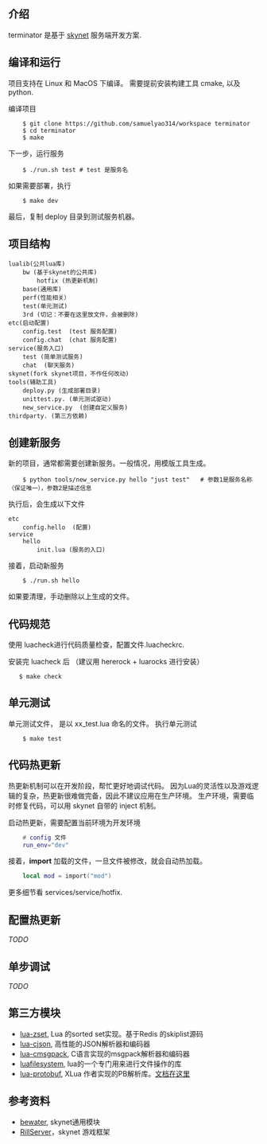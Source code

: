 ## 介绍
terminator 是基于 [skynet](https://github.com/cloudwu/skynet) 服务端开发方案.

## 编译和运行
项目支持在 Linux 和 MacOS 下编译。 
需要提前安装构建工具 cmake,  以及 python.

编译项目

```shell
    $ git clone https://github.com/samuelyao314/workspace terminator
    $ cd terminator
    $ make

```

下一步，运行服务

```shell
    $ ./run.sh test # test 是服务名
```


如果需要部署，执行

```shell
    $ make dev
```

最后，复制 deploy 目录到测试服务机器。


## 项目结构

```
lualib(公共lua库)
	bw (基于skynet的公共库)
		hotfix (热更新机制)
	base(通用库)
	perf(性能相关）
	test(单元测试)
    3rd (切记：不要在这里放文件，会被删除)
etc(启动配置)
    config.test  (test 服务配置)
    config.chat  (chat 服务配置)
service(服务入口)
    test (简单测试服务)
    chat  (聊天服务)
skynet(fork skynet项目，不作任何改动)
tools(辅助工具)
	deploy.py (生成部署目录)
	unittest.py. (单元测试驱动)
	new_service.py  (创建自定义服务)
thirdparty. (第三方依赖)

```


## 创建新服务
新的项目，通常都需要创建新服务。一般情况，用模版工具生成。

```shell
    $ python tools/new_service.py hello "just test"   # 参数1是服务名称（保证唯一），参数2是描述信息
```

执行后，会生成以下文件

```
etc
    config.hello  (配置)
service
    hello
        init.lua (服务的入口)
```

接着，启动新服务

```
    $ ./run.sh hello
```

如果要清理，手动删除以上生成的文件。


## 代码规范
使用 luacheck进行代码质量检查，配置文件.luacheckrc. 

安装完 luacheck 后 （建议用 hererock + luarocks 进行安装）

```shell
   $ make check
```

## 单元测试
单元测试文件，  是以   xx_test.lua 命名的文件。 
执行单元测试

```shell
	$ make test
```

## 代码热更新
热更新机制可以在开发阶段，帮忙更好地调试代码。
因为Lua的灵活性以及游戏逻辑的复杂，热更新很难做完备，因此不建议应用在生产环境。
生产环境，需要临时修复代码，可以用 skynet 自带的 inject 机制。

启动热更新，需要配置当前环境为开发环境

```lua
	# config 文件
	run_env="dev"
```

接着，**import**  加载的文件，一旦文件被修改，就会自动热加载。

```lua
	local mod = import("mod")
```

更多细节看  services/service/hotfix.


## 配置热更新

*TODO*


## 单步调试

*TODO*



##  第三方模块
* [lua-zset](https://github.com/xjdrew/lua-zset), Lua 的sorted set实现。基于Redis 的skiplist源码
* [lua-cjson](https://github.com/openresty/lua-cjson), 高性能的JSON解析器和编码器
* [lua-cmsgpack](https://github.com/antirez/lua-cmsgpack), C语言实现的msgpack解析器和编码器
* [luafilesystem](https://github.com/keplerproject/luafilesystem), lua的一个专门用来进行文件操作的库
* [lua-protobuf](https://github.com/starwing/lua-protobuf/), XLua 作者实现的PB解析库。[文档在这里](https://zhuanlan.zhihu.com/p/26014103)


## 参考资料
* [bewater](https://github.com/zhandouxiaojiji/bewater),  skynet通用模块
* [RillServer](https://github.com/cloudfreexiao/RillServer)，skynet 游戏框架
